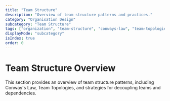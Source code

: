 ```yaml
---
title: "Team Structure"
description: "Overview of team structure patterns and practices."
category: "Organisation Design"
subcategory: "Team Structure"
tags: ["organization", "team-structure", "conways-law", "team-topologies"]
displayMode: "subcategory"
isIndex: true
order: 0
---
```


# Team Structure Overview

This section provides an overview of team structure patterns, including Conway's Law, Team Topologies, and strategies for decoupling teams and dependencies.
